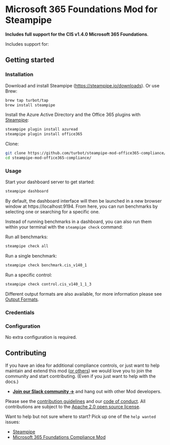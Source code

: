 # Microsoft 365 Foundations Mod for Steampipe

<!-- ????200+ checks covering industry defined security best practices for Azure. Includes full support for `CIS v1.3`,`CIS v1.4`, `HIPAA HITRUST 9.2` and `NIST SP 800-53` compliance benchmarks across all your Azure subscriptions. -->

**Includes full support for the CIS v1.4.0 Microsoft 365 Foundations**.

<!-- Run checks in a dashboard:
![image](https://raw.githubusercontent.com/turbot/steampipe-mod-azure-compliance/main/docs/azure_compliance_dashboard.png)

Or in a terminal:
![image](https://raw.githubusercontent.com/turbot/steampipe-mod-azure-compliance/main/docs/azure_cis_v140_console.png) -->

Includes support for:

## Getting started

### Installation

Download and install Steampipe (https://steampipe.io/downloads). Or use Brew:

```sh
brew tap turbot/tap
brew install steampipe
```

Install the Azure Active Directory and the Office 365 plugins with [Steampipe](https://steampipe.io):

```sh
steampipe plugin install azuread
steampipe plugin install office365
```

Clone:

```sh
git clone https://github.com/turbot/steampipe-mod-office365-compliance/.git
cd steampipe-mod-office365-compliance/
```

### Usage

Start your dashboard server to get started:

```sh
steampipe dashboard
```

By default, the dashboard interface will then be launched in a new browser
window at https://localhost:9194. From here, you can run benchmarks by
selecting one or searching for a specific one.

Instead of running benchmarks in a dashboard, you can also run them within your
terminal with the `steampipe check` command:

Run all benchmarks:

```sh
steampipe check all
```

Run a single benchmark:

```sh
steampipe check benchmark.cis_v140_1
```

Run a specific control:

```sh
steampipe check control.cis_v140_1_1_3
```

Different output formats are also available, for more information please see
[Output Formats](https://steampipe.io/docs/reference/cli/check#output-formats).

### Credentials

<!-- This mod uses the credentials configured in the [Steampipe Azure plugin](https://hub.steampipe.io/plugins/turbot/azure). -->

### Configuration

No extra configuration is required.

## Contributing

If you have an idea for additional compliance controls, or just want to help maintain and extend this mod ([or others](https://github.com/topics/steampipe-mod)) we would love you to join the community and start contributing. (Even if you just want to help with the docs.)

- **[Join our Slack community →](https://steampipe.io/community/join)** and hang out with other Mod developers.

Please see the [contribution guidelines](https://github.com/turbot/steampipe/blob/main/CONTRIBUTING.md) and our [code of conduct](https://github.com/turbot/steampipe/blob/main/CODE_OF_CONDUCT.md). All contributions are subject to the [Apache 2.0 open source license](https://github.com/turbot/steampipe-mod-azure-compliance/blob/main/LICENSE).

Want to help but not sure where to start? Pick up one of the `help wanted` issues:

- [Steampipe](https://github.com/turbot/steampipe/labels/help%20wanted)
- [Microsoft 365 Foundations Compliance Mod](https://github.com/turbot/steampipe-mod-office365-compliance//labels/help%20wanted)
